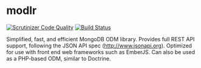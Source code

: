 # modlr
[![Scrutinizer Code Quality](https://scrutinizer-ci.com/g/Actinoids/modlr-rest-odm/badges/quality-score.png?b=master)](https://scrutinizer-ci.com/g/Actinoids/modlr-rest-odm/?branch=master) [![Build Status](https://scrutinizer-ci.com/g/Actinoids/modlr-rest-odm/badges/build.png?b=master)](https://scrutinizer-ci.com/g/Actinoids/modlr-rest-odm/build-status/master)

Simplified, fast, and efficient MongoDB ODM library. Provides full REST API support, following the JSON API spec (http://www.jsonapi.org). Optimized for use with front end web frameworks such as EmberJS. Can also be used as a PHP-based ODM, similar to Doctrine.
